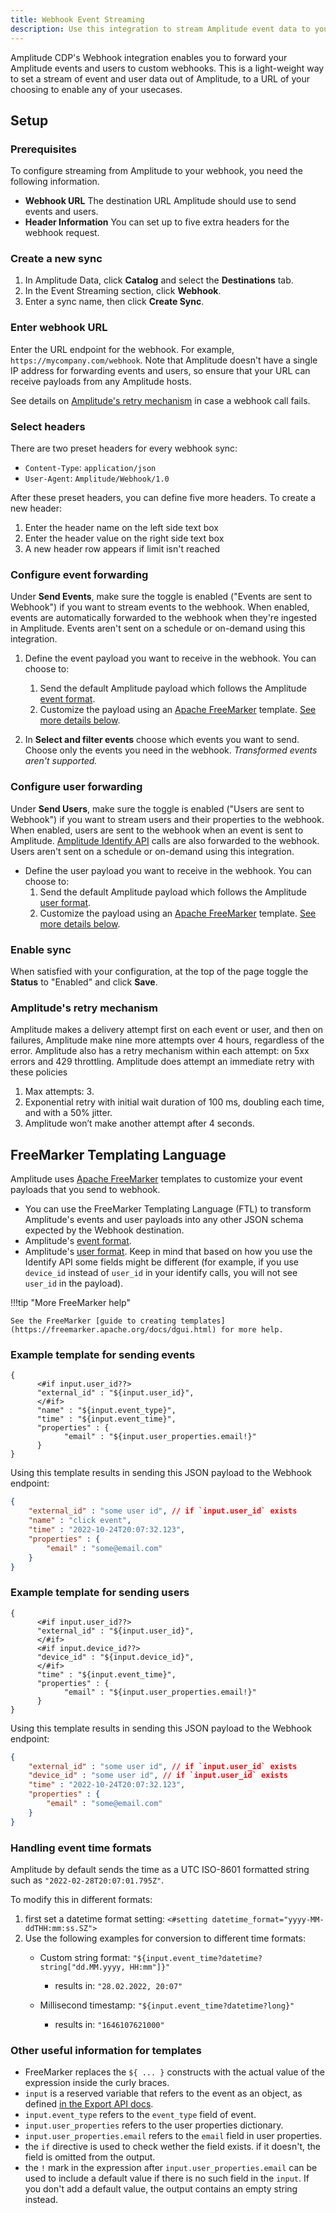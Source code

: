 ```yaml
---
title: Webhook Event Streaming
description: Use this integration to stream Amplitude event data to your custom webhooks.
---
```


Amplitude CDP's Webhook integration enables you to forward your Amplitude events and users to custom webhooks. This is a light-weight way to set a stream of event and user data out of Amplitude, to a URL of your choosing to enable any of your usecases.

## Setup

### Prerequisites

To configure streaming from Amplitude to your webhook, you need the following information.

- **Webhook URL** The destination URL Amplitude should use to send events and users.
- **Header Information** You can set up to five extra headers for the webhook request.

### Create a new sync

1. In Amplitude Data, click **Catalog** and select the **Destinations** tab.
2. In the Event Streaming section, click **Webhook**.
3. Enter a sync name, then click **Create Sync**.

### Enter webhook URL

Enter the URL endpoint for the webhook. For example, `https://mycompany.com/webhook`.
Note that Amplitude doesn't have a single IP address for forwarding events and users, so ensure that your URL can receive payloads from any Amplitude hosts.

See details on [Amplitude's retry mechanism](#amplitudes-retry-mechanism) in case a webhook call fails.

### Select headers

There are two preset headers for every webhook sync:

- `Content-Type`: `application/json`
- `User-Agent`: `Amplitude/Webhook/1.0`

After these preset headers, you can define five more headers. To create a new header:

1. Enter the header name on the left side text box
2. Enter the header value on the right side text box
3. A new header row appears if limit isn't reached

### Configure event forwarding

Under **Send Events**, make sure the toggle is enabled ("Events are sent to Webhook") if you want to stream events to the webhook. When enabled, events are automatically forwarded to the webhook when they're ingested in Amplitude. Events aren't sent on a schedule or on-demand using this integration.

1. Define the event payload you want to receive in the webhook. You can choose to:
    1. Send the default Amplitude payload which follows the Amplitude [event format](../../analytics/apis/export-api.md).
    2. Customize the payload using an [Apache FreeMarker](https://freemarker.apache.org/) template. [See more details below](#freemarker-templating-language).

2. In **Select and filter events** choose which events you want to send. Choose only the events you need in the webhook. _Transformed events aren't supported._

### Configure user forwarding

Under **Send Users**, make sure the toggle is enabled ("Users are sent to Webhook") if you want to stream users and their properties to the webhook. When enabled, users are sent to the webhook when an event is sent to Amplitude. [Amplitude Identify API](../../analytics/apis/identify-api.md) calls are also forwarded to the webhook. Users aren't sent on a schedule or on-demand using this integration.

- Define the user payload you want to receive in the webhook. You can choose to:
    1. Send the default Amplitude payload which follows the Amplitude [user format](../../analytics/apis/identify-api.md).
    2. Customize the payload using an [Apache FreeMarker](https://freemarker.apache.org/) template. [See more details below](#freemarker-templating-language).

### Enable sync

When satisfied with your configuration, at the top of the page toggle the **Status** to "Enabled" and click **Save**.

### Amplitude's retry mechanism

Amplitude makes a delivery attempt first on each event or user, and then on failures, Amplitude make nine more attempts over 4 hours, regardless of the error. Amplitude also has a retry mechanism within each attempt: on 5xx errors and 429 throttling. Amplitude does attempt an immediate retry with these policies

1. Max attempts: 3.
2. Exponential retry with initial wait duration of 100 ms, doubling each time, and with a 50% jitter.
3. Amplitude won’t make another attempt after 4 seconds.

## FreeMarker Templating Language

Amplitude uses [Apache FreeMarker](https://freemarker.apache.org/) templates to customize your event payloads that you send to webhook.

- You can use the FreeMarker Templating Language (FTL) to transform Amplitude's events and user payloads into any other JSON schema expected by the Webhook destination.
- Amplitude's [event format](../../analytics/apis/export-api.md).
- Amplitude's [user format](../../analytics/apis/identify-api.md). Keep in mind that based on how you use the Identify API some fields might be different (for example, if you use `device_id` instead of `user_id` in your identify calls, you will not see `user_id` in the payload).

!!!tip "More FreeMarker help"

    See the FreeMarker [guide to creating templates](https://freemarker.apache.org/docs/dgui.html) for more help.

### Example template for sending events

```text
{
      <#if input.user_id??>
      "external_id" : "${input.user_id}",
      </#if>
      "name" : "${input.event_type}",
      "time" : "${input.event_time}",
      "properties" : {
            "email" : "${input.user_properties.email!}"
      }
}
```

Using this template results in sending this JSON payload to the Webhook endpoint:

```json
{
    "external_id" : "some user id", // if `input.user_id` exists
    "name" : "click event",
    "time" : "2022-10-24T20:07:32.123",
    "properties" : {
        "email" : "some@email.com"
    }
}
```

### Example template for sending users

```text
{
      <#if input.user_id??>
      "external_id" : "${input.user_id}",
      </#if>
      <#if input.device_id??>
      "device_id" : "${input.device_id}",
      </#if>
      "time" : "${input.event_time}",
      "properties" : {
            "email" : "${input.user_properties.email!}"
      }
}
```

Using this template results in sending this JSON payload to the Webhook endpoint:

```json
{
    "external_id" : "some user id", // if `input.user_id` exists
    "device_id" : "some user id", // if `input.user_id` exists
    "time" : "2022-10-24T20:07:32.123",
    "properties" : {
        "email" : "some@email.com"
    }
}
```

### Handling event time formats

Amplitude by default sends the time as a UTC ISO-8601 formatted string such as `"2022-02-28T20:07:01.795Z"`.

To modify this in different formats:

1. first set a datetime format setting: `<#setting datetime_format="yyyy-MM-ddTHH:mm:ss.SZ">`
2. Use the following examples for conversion to different time formats:
    - Custom string format: `"${input.event_time?datetime?string["dd.MM.yyyy, HH:mm"]}"`

        - results in: `"28.02.2022, 20:07"`

    - Millisecond timestamp: `"${input.event_time?datetime?long}"`

        - results in: `"1646107621000"`

### Other useful information for templates

- FreeMarker replaces the `${ ... }` constructs with the actual value of the expression inside the curly braces.
- `input` is a reserved variable that refers to the event as an object, as defined [in the Export API docs](../../analytics/apis/export-api.md).
- `input.event_type` refers to the `event_type` field of event.
- `input.user_properties` refers to the user properties dictionary.
- `input.user_properties.email` refers to the `email` field in user properties.
- the `if` directive is used to check wether the field exists. if it doesn't, the field is omitted from the output.
- the `!` mark in the expression after `input.user_properties.email` can be used to include a default value if there is no such field in the `input`. If you don't add a default value, the output contains an empty string instead.
